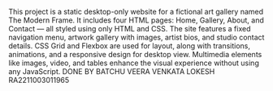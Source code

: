 This project is a static desktop-only website for a fictional art gallery named The Modern Frame. It includes four HTML pages: Home, Gallery, About, and Contact — all styled using only HTML and CSS. The site features a fixed navigation menu, artwork gallery with images, artist bios, and studio contact details.
CSS Grid and Flexbox are used for layout, along with transitions, animations, and a responsive design for desktop view. Multimedia elements like images, video, and tables enhance the visual experience without using any JavaScript.
DONE BY 
BATCHU VEERA VENKATA LOKESH
RA2211003011965
